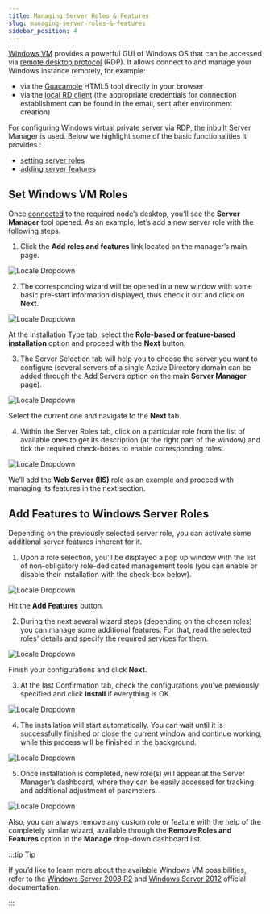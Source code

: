 ```yaml
---
title: Managing Server Roles & Features
slug: managing-server-roles-&-features
sidebar_position: 4
---
```


<!-- ## Set Windows Roles and Features via Server Manager -->

[Windows VM](/windows-and-.NET/windows-server-vm) provides a powerful GUI of Windows OS that can be accessed via [remote desktop protocol](/windows-and-.NET/windows-rd-access) (RDP). It allows connect to and manage your Windows instance remotely, for example:

- via the [Guacamole](/windows-and-.NET/windows-rd-access#rdp-connection-via-web-client) HTML5 tool directly in your browser
- via the [local RD client](/windows-and-.NET/windows-rd-access#rdp-connection-via-local-client) (the appropriate credentials for connection establishment can be found in the email, sent after environment creation)

For configuring Windows virtual private server via RDP, the inbuilt Server Manager is used. Below we highlight some of the basic functionalities it provides :

- [setting server roles](/windows-and-.NET/managing-server-roles-&-features#set-windows-vm-roles)
- [adding server features](/windows-and-.NET/managing-server-roles-&-features#add-features-to-windows-server-roles)

## Set Windows VM Roles

Once [connected](/windows-and-.NET/windows-rd-access) to the required node’s desktop, you’ll see the **Server Manager** tool opened. As an example, let’s add a new server role with the following steps.

1. Click the **Add roles and features** link located on the manager’s main page.

<div style={{
    display:'flex',
    justifyContent: 'center',
    margin: '0 0 1rem 0'
}}>

![Locale Dropdown](./img//ManagingServerRolesFeatures/01-windows-server-manager.png)

</div>

2. The corresponding wizard will be opened in a new window with some basic pre-start information displayed, thus check it out and click on **Next**.

<div style={{
    display:'flex',
    justifyContent: 'center',
    margin: '0 0 1rem 0'
}}>

![Locale Dropdown](./img//ManagingServerRolesFeatures/02-windows-add-roles.png)

</div>

At the Installation Type tab, select the **Role-based or feature-based installation** option and proceed with the **Next** button.

3. The Server Selection tab will help you to choose the server you want to configure (several servers of a single Active Directory domain can be added through the Add Servers option on the main **Server Manager** page).

<div style={{
    display:'flex',
    justifyContent: 'center',
    margin: '0 0 1rem 0'
}}>

![Locale Dropdown](./img//ManagingServerRolesFeatures/03-windows-server-select.png)

</div>

Select the current one and navigate to the **Next** tab.

4. Within the Server Roles tab, click on a particular role from the list of available ones to get its description (at the right part of the window) and tick the required check-boxes to enable corresponding roles.

<div style={{
    display:'flex',
    justifyContent: 'center',
    margin: '0 0 1rem 0'
}}>

![Locale Dropdown](./img//ManagingServerRolesFeatures/04-windows-server-roles.png)

</div>

We’ll add the **Web Server (IIS)** role as an example and proceed with managing its features in the next section.

## Add Features to Windows Server Roles

Depending on the previously selected server role, you can activate some additional server features inherent for it.

1. Upon a role selection, you’ll be displayed a pop up window with the list of non-obligatory role-dedicated management tools (you can enable or disable their installation with the check-box below).

<div style={{
    display:'flex',
    justifyContent: 'center',
    margin: '0 0 1rem 0'
}}>

![Locale Dropdown](./img//ManagingServerRolesFeatures/05-windows-add-features.png)

</div>

Hit the **Add Features** button.

2. During the next several wizard steps (depending on the chosen roles) you can manage some additional features. For that, read the selected roles' details and specify the required services for them.

<div style={{
    display:'flex',
    justifyContent: 'center',
    margin: '0 0 1rem 0'
}}>

![Locale Dropdown](./img//ManagingServerRolesFeatures/06-windows-role-services.png)

</div>

Finish your configurations and click **Next**.

3. At the last Confirmation tab, check the configurations you’ve previously specified and click **Install** if everything is OK.

<div style={{
    display:'flex',
    justifyContent: 'center',
    margin: '0 0 1rem 0'
}}>

![Locale Dropdown](./img//ManagingServerRolesFeatures/07-windows-install-roles-and-features.png)

</div>

4. The installation will start automatically. You can wait until it is successfully finished or close the current window and continue working, while this process will be finished in the background.

<div style={{
    display:'flex',
    justifyContent: 'center',
    margin: '0 0 1rem 0'
}}>

![Locale Dropdown](./img//ManagingServerRolesFeatures/08-windows-roles-and-features-installed.png)

</div>

5. Once installation is completed, new role(s) will appear at the Server Manager’s dashboard, where they can be easily accessed for tracking and additional adjustment of parameters.

<div style={{
    display:'flex',
    justifyContent: 'center',
    margin: '0 0 1rem 0'
}}>

![Locale Dropdown](./img//ManagingServerRolesFeatures/09-windows-remove-roles-and-features.png)

</div>

Also, you can always remove any custom role or feature with the help of the completely similar wizard, available through the **Remove Roles and Features** option in the **Manage** drop-down dashboard list.

:::tip Tip

If you’d like to learn more about the available Windows VM possibilities, refer to the [Windows Server 2008 R2](<https://learn.microsoft.com/en-us/previous-versions/windows/it-pro/windows-server-2008-R2-and-2008/dd349801(v=ws.10)?redirectedfrom=MSDN>) and [Windows Server 2012](<https://learn.microsoft.com/en-us/previous-versions/windows/it-pro/windows-server-2012-R2-and-2012/hh801901(v=ws.11)?redirectedfrom=MSDN>) official documentation.

:::
